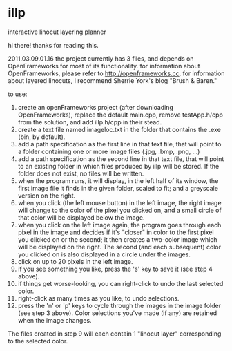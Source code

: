 # illp
interactive linocut layering planner

hi there! thanks for reading this.

2011.03.09.01.16
the project currently has 3 files, and depends on OpenFrameworks for most of its functionality.
for information about OpenFrameworks, please refer to http://openframeworks.cc.
for information about layered linocuts, I recommend Sherrie York's blog "Brush & Baren."

to use: 
1. create an openFrameworks project (after downloading OpenFrameworks), replace the 
default main.cpp, remove testApp.h/cpp from the solution, and add illp.h/cpp in their stead.
2. create a text file named imageloc.txt in the folder that contains the .exe (bin, by default).
3. add a path specification as the first line in that text file, that will point to
a folder containing one or more image files (.jpg, .bmp, .png, ...)
4. add a path specification as the second line in that text file, that will point to
an existing folder in which files produced by illp will be stored. If the folder does
not exist, no files will be written.
5. when the program runs, it will display, in the left half of its window, the first 
image file it finds in the given folder, scaled to fit; and a greyscale version on the right. 
6. when you click (the left mouse button) in the left image, the right image will change to the 
color of the pixel you clicked on, and a small circle of that color will be displayed 
below the image.
7. when you click on the left image again, the program goes through each pixel in the
image and decides if it's "closer" in color to the first pixel you clicked on or the
second; it then creates a two-color image which will be displayed on the right. The second
(and each subsequent) color you clicked on is also displayed in a circle under the images.
8. click on up to 20 pixels in the left image.
9. if you see something you like, press the 's' key to save it (see step 4 above).
10. if things get worse-looking, you can right-click to undo the last selected color.
11. right-click as many times as you like, to undo selections.
12. press the 'n' or 'p' keys to cycle through the images in the image folder (see
step 3 above). Color selections you've made (if any) are retained when the image changes.

The files created in step 9 will each contain 1 "linocut layer" corresponding to the 
selected color.